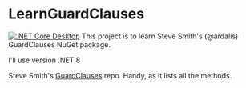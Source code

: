 # LearnGuardClauses
[![.NET Core Desktop](https://github.com/rfalanga/LearnGuardClauses/actions/workflows/dotnet-desktop.yml/badge.svg)](https://github.com/rfalanga/LearnGuardClauses/actions/workflows/dotnet-desktop.yml)
This project is to learn Steve Smith's (@ardalis) GuardClauses NuGet package. 

I'll use version .NET 8

Steve Smith's [GuardClauses](https://github.com/ardalis/guardclauses) repo. Handy, as it lists all the methods.
